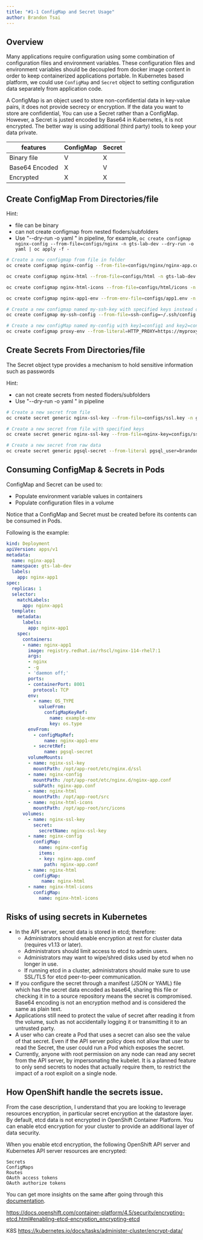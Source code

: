 ```yaml
---
title: "#1-1 ConfigMap and Secret Usage"
author: Brandon Tsai
---
```


Overview
--------
Many applications require configuration using some combination of configuration files and environment variables.
These configuration files and environment variables should be decoupled from docker image content  in order to keep containerized applications portable.
In Kubernetes based platform, we could use `ConfigMap` and `Secret` object to setting configuration data separately from application code.

A ConfigMap is an object used to store non-confidential data in key-value pairs, it does not provide secrecy or encryption.
If the data you want to store are confidential, You can use a Secret rather than a ConfigMap. However, a Secret is justed encoded by Base64 in Kubernetes, it is not encrypted. The better way is using additional (third party) tools to keep your data private.

| features       | ConfigMap | Secret |
| -------------- | --------- | ------ |
| Binary file    | V         | X      |
| Base64 Encoded | X         | V      |
| Encrypted      | X         | X      |



Create ConfigMap From Directories/file
---------------------------------------

Hint:

- file can be binary
- can not create configmap from nested floders/subfolders
- Use "--dry-run -o yaml " in pipeline, for example, `oc create configmap nginx-config --from-file=configs/nginx -n gts-lab-dev --dry-run -o yaml | oc apply -f -`

```bash
# Create a new configmap from file in folder
oc create configmap nginx-config --from-file=configs/nginx/nginx-app.conf -n gts-lab-dev --dry-run -o yaml | oc apply -f -

oc create configmap nginx-html --from-file=configs/html -n gts-lab-dev --dry-run -o yaml | oc apply -f -

oc create configmap nginx-html-icons --from-file=configs/html/icons -n gts-lab-dev --dry-run -o yaml | oc apply -f -

oc create configmap nginx-app1-env --from-env-file=configs/app1.env -n gts-lab-dev --dry-run -o yaml | oc apply -f -

# Create a new configmap named my-ssh-key with specified keys instead of names on disk
oc create configmap my-ssh-config --from-file=ssh-config=~/.ssh/config --from-file=ssh-publickey=~/.ssh/id_rsa.pub --dry-run -o yaml | oc apply -f -

# Create a new configMap named my-config with key1=config1 and key2=config2
oc create configmap proxy-env --from-literal=HTTP_PROXY=https://myproxy.example.local --from-literal=NO_PROXY="*.example.local" --dry-run -o yaml | oc apply -f -

```


Create Secrets From Directories/file
---------------------------------------

The Secret object type provides a mechanism to hold sensitive information such as passwords

Hint:

- can not create secrets from nested floders/subfolders
- Use "--dry-run -o yaml " in pipeline

```bash
# Create a new secret from file
oc create secret generic nginx-ssl-key --from-file=configs/ssl.key -n gts-lab-dev --dry-run -o yaml | oc apply -f -

# Create a new secret from file with specified keys
oc create secret generic nginx-ssl-key --from-file=nginx-key=configs/ssl.key -n gts-lab-dev --dry-run -o yaml | oc apply -f -

# Create a new secret from raw data
oc create secret generic pgsql-secret --from-literal pgsql_user=brandon --from-literal pgsql_key=testing123 --dry-run -o yaml | oc apply -f -
```



Consuming ConfigMap & Secrets in Pods
-----------------------------

ConfigMap and Secret can be used to:

- Populate environment variable values in containers
- Populate configuration files in a volume

Notice that a ConfigMap and Secret must be created before its contents can be consumed in Pods.

Following is the example: 


```yaml
kind: Deployment
apiVersion: apps/v1
metadata:
  name: nginx-app1
  namespace: gts-lab-dev
  labels:
    app: nginx-app1
spec:
  replicas: 1
  selector:
    matchLabels:
      app: nginx-app1
  template:
    metadata:
      labels:
        app: nginx-app1
    spec:
      containers:
      - name: nginx-app1
        image: registry.redhat.io/rhscl/nginx-114-rhel7:1
        args:
        - nginx
        - -g
        - 'daemon off;'
        ports:
        - containerPort: 8001
          protocol: TCP
        env:
          - name: OS_TYPE
            valueFrom:
              configMapKeyRef:
                name: example-env
                key: os.type
        envFrom:
          - configMapRef:
              name: nginx-app1-env
          - secretRef:
              name: pgsql-secret
        volumeMounts:
        - name: nginx-ssl-key
          mountPath: /opt/app-root/etc/nginx.d/ssl
        - name: nginx-config
          mountPath: /opt/app-root/etc/nginx.d/nginx-app.conf
          subPath: nginx-app.conf
        - name: nginx-html
          mountPath: /opt/app-root/src
        - name: nginx-html-icons
          mountPath: /opt/app-root/src/icons
      volumes:
        - name: nginx-ssl-key
          secret:
            secretName: nginx-ssl-key
        - name: nginx-config
          configMap:
            name: nginx-config
            items:
            - key: nginx-app.conf
              path: nginx-app.conf
        - name: nginx-html
          configMap:
             name: nginx-html
        - name: nginx-html-icons
          configMap:
            name: nginx-html-icons
```

Risks of using secrets in Kubernetes
----------

- In the API server, secret data is stored in etcd; therefore:
  - Administrators should enable encryption at rest for cluster data (requires v1.13 or later).
  - Administrators should limit access to etcd to admin users.
  - Administrators may want to wipe/shred disks used by etcd when no longer in use.
  - If running etcd in a cluster, administrators should make sure to use SSL/TLS for etcd peer-to-peer communication.
- If you configure the secret through a manifest (JSON or YAML) file which has the secret data encoded as base64, sharing this file or checking it in to a source repository means the secret is compromised. Base64 encoding is not an encryption method and is considered the same as plain text.
- Applications still need to protect the value of secret after reading it from the volume, such as not accidentally logging it or transmitting it to an untrusted party.
- A user who can create a Pod that uses a secret can also see the value of that secret. Even if the API server policy does not allow that user to read the Secret, the user could run a Pod which exposes the secret.
- Currently, anyone with root permission on any node can read any secret from the API server, by impersonating the kubelet. It is a planned feature to only send secrets to nodes that actually require them, to restrict the impact of a root exploit on a single node.


How OpenShift handle the secrets issue.
------------------------------------------

From the case description, I understand that you are looking to leverage resources encryption, in particular secret encryption at the datastore layer. By default, etcd data is not encrypted in OpenShift Container Platform. You can enable etcd encryption for your cluster to provide an additional layer of data security.

When you enable etcd encryption, the following OpenShift API server and Kubernetes API server resources are encrypted:

    Secrets
    ConfigMaps
    Routes
    OAuth access tokens
    OAuth authorize tokens

You can get more insights on the same after going through this [documentation](https://docs.openshift.com/container-platform/4.5/security/encrypting-etcd.html#enabling-etcd-encryption_encrypting-etcd). 

https://docs.openshift.com/container-platform/4.5/security/encrypting-etcd.html#enabling-etcd-encryption_encrypting-etcd

K8S
https://kubernetes.io/docs/tasks/administer-cluster/encrypt-data/

